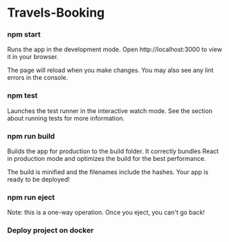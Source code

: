 # Travels-Booking
 ### npm start
Runs the app in the development mode.
Open http://localhost:3000 to view it in your browser.

The page will reload when you make changes.
You may also see any lint errors in the console.

 ### npm test
Launches the test runner in the interactive watch mode.
See the section about running tests for more information.

 ### npm run build
Builds the app for production to the build folder.
It correctly bundles React in production mode and optimizes the build for the best performance.

The build is minified and the filenames include the hashes.
Your app is ready to be deployed!

 ### npm run eject
Note: this is a one-way operation. Once you eject, you can't go back!

### Deploy project on docker
